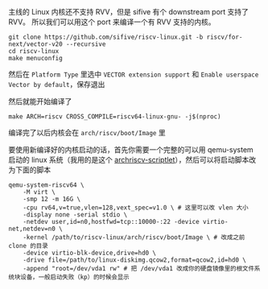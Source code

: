 主线的 Linux 内核还不支持 RVV，但是 sifive 有个 downstream port 支持了 RVV。
所以我们可以用这个 port 来编译一个有 RVV 支持的内核。

```
git clone https://github.com/sifive/riscv-linux.git -b riscv/for-next/vector-v20 --recursive
cd riscv-linux
make menuconfig
```

然后在 `Platform Type` 里选中 `VECTOR extension support` 和 `Enable userspace Vector by default`，保存退出

然后就能开始编译了
```
make ARCH=riscv CROSS_COMPILE=riscv64-linux-gnu- -j$(nproc)
```
编译完了以后内核会在 `arch/riscv/boot/Image` 里

要使用新编译好的内核启动的话，首先你需要一个完整的可以用 qemu-system 启动的 linux 系统（我用的是这个 [archriscv-scriptlet](https://github.com/CoelacanthusHex/archriscv-scriptlet.git)），然后可以将启动脚本改为下面的脚本
```
qemu-system-riscv64 \
	-M virt \
	-smp 12 -m 16G \
	-cpu rv64,v=true,vlen=128,vext_spec=v1.0 \ # 这里可以改 vlen 大小
	-display none -serial stdio \
	-netdev user,id=n0,hostfwd=tcp::10000-:22 -device virtio-net,netdev=n0 \
	-kernel /path/to/riscv-linux/arch/riscv/boot/Image \ # 改成之前 clone 的目录
	-device virtio-blk-device,drive=hd0 \
	-drive file=/path/to/linux-diskimg.qcow2,format=qcow2,id=hd0 \
	-append "root=/dev/vda1 rw" # 把 /dev/vda1 改成你的硬盘镜像里的根文件系统块设备，一般启动失败（kp）的时候会显示
```